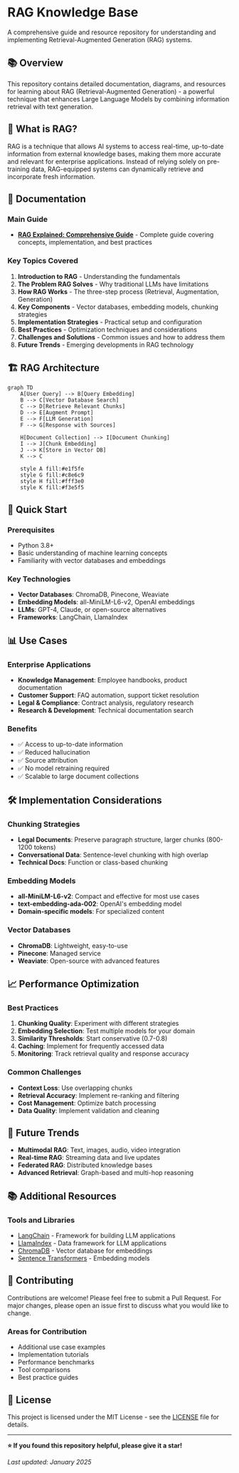 # RAG Knowledge Base

A comprehensive guide and resource repository for understanding and implementing Retrieval-Augmented Generation (RAG) systems.

## 📚 Overview

This repository contains detailed documentation, diagrams, and resources for learning about RAG (Retrieval-Augmented Generation) - a powerful technique that enhances Large Language Models by combining information retrieval with text generation.

## 🎯 What is RAG?

RAG is a technique that allows AI systems to access real-time, up-to-date information from external knowledge bases, making them more accurate and relevant for enterprise applications. Instead of relying solely on pre-training data, RAG-equipped systems can dynamically retrieve and incorporate fresh information.

## 📖 Documentation

### Main Guide
- **[RAG Explained: Comprehensive Guide](docs/RAG_Explained_Comprehensive_Guide.md)** - Complete guide covering concepts, implementation, and best practices

### Key Topics Covered

1. **Introduction to RAG** - Understanding the fundamentals
2. **The Problem RAG Solves** - Why traditional LLMs have limitations
3. **How RAG Works** - The three-step process (Retrieval, Augmentation, Generation)
4. **Key Components** - Vector databases, embedding models, chunking strategies
5. **Implementation Strategies** - Practical setup and configuration
6. **Best Practices** - Optimization techniques and considerations
7. **Challenges and Solutions** - Common issues and how to address them
8. **Future Trends** - Emerging developments in RAG technology

## 🏗️ RAG Architecture

```mermaid
graph TD
    A[User Query] --> B[Query Embedding]
    B --> C[Vector Database Search]
    C --> D[Retrieve Relevant Chunks]
    D --> E[Augment Prompt]
    E --> F[LLM Generation]
    F --> G[Response with Sources]
    
    H[Document Collection] --> I[Document Chunking]
    I --> J[Chunk Embedding]
    J --> K[Store in Vector DB]
    K --> C
    
    style A fill:#e1f5fe
    style G fill:#c8e6c9
    style H fill:#fff3e0
    style K fill:#f3e5f5
```

## 🚀 Quick Start

### Prerequisites
- Python 3.8+
- Basic understanding of machine learning concepts
- Familiarity with vector databases and embeddings

### Key Technologies
- **Vector Databases**: ChromaDB, Pinecone, Weaviate
- **Embedding Models**: all-MiniLM-L6-v2, OpenAI embeddings
- **LLMs**: GPT-4, Claude, or open-source alternatives
- **Frameworks**: LangChain, LlamaIndex

## 📊 Use Cases

### Enterprise Applications
- **Knowledge Management**: Employee handbooks, product documentation
- **Customer Support**: FAQ automation, support ticket resolution
- **Legal & Compliance**: Contract analysis, regulatory research
- **Research & Development**: Technical documentation search

### Benefits
- ✅ Access to up-to-date information
- ✅ Reduced hallucination
- ✅ Source attribution
- ✅ No model retraining required
- ✅ Scalable to large document collections

## 🛠️ Implementation Considerations

### Chunking Strategies
- **Legal Documents**: Preserve paragraph structure, larger chunks (800-1200 tokens)
- **Conversational Data**: Sentence-level chunking with high overlap
- **Technical Docs**: Function or class-based chunking

### Embedding Models
- **all-MiniLM-L6-v2**: Compact and effective for most use cases
- **text-embedding-ada-002**: OpenAI's embedding model
- **Domain-specific models**: For specialized content

### Vector Databases
- **ChromaDB**: Lightweight, easy-to-use
- **Pinecone**: Managed service
- **Weaviate**: Open-source with advanced features

## 📈 Performance Optimization

### Best Practices
1. **Chunking Quality**: Experiment with different strategies
2. **Embedding Selection**: Test multiple models for your domain
3. **Similarity Thresholds**: Start conservative (0.7-0.8)
4. **Caching**: Implement for frequently accessed data
5. **Monitoring**: Track retrieval quality and response accuracy

### Common Challenges
- **Context Loss**: Use overlapping chunks
- **Retrieval Accuracy**: Implement re-ranking and filtering
- **Cost Management**: Optimize batch processing
- **Data Quality**: Implement validation and cleaning

## 🔮 Future Trends

- **Multimodal RAG**: Text, images, audio, video integration
- **Real-time RAG**: Streaming data and live updates
- **Federated RAG**: Distributed knowledge bases
- **Advanced Retrieval**: Graph-based and multi-hop reasoning

## 📚 Additional Resources


### Tools and Libraries
- [LangChain](https://python.langchain.com/) - Framework for building LLM applications
- [LlamaIndex](https://www.llamaindex.ai/) - Data framework for LLM applications
- [ChromaDB](https://www.trychroma.com/) - Vector database for embeddings
- [Sentence Transformers](https://www.sbert.net/) - Embedding models

## 🤝 Contributing

Contributions are welcome! Please feel free to submit a Pull Request. For major changes, please open an issue first to discuss what you would like to change.

### Areas for Contribution
- Additional use case examples
- Implementation tutorials
- Performance benchmarks
- Tool comparisons
- Best practice guides

## 📄 License

This project is licensed under the MIT License - see the [LICENSE](LICENSE) file for details.



---

**⭐ If you found this repository helpful, please give it a star!**

*Last updated: January 2025*